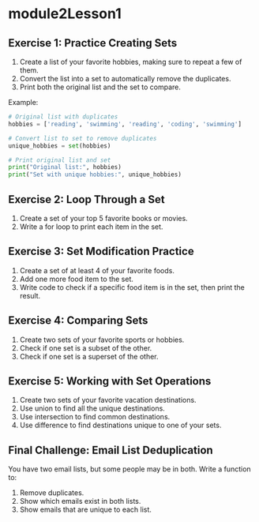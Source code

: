 # module2Lesson1

## Exercise 1: Practice Creating Sets

1. Create a list of your favorite hobbies, making sure to repeat a few of them.
2. Convert the list into a set to automatically remove the duplicates.
3. Print both the original list and the set to compare.

Example:
```python
# Original list with duplicates
hobbies = ['reading', 'swimming', 'reading', 'coding', 'swimming']

# Convert list to set to remove duplicates
unique_hobbies = set(hobbies)

# Print original list and set
print("Original list:", hobbies)
print("Set with unique hobbies:", unique_hobbies)
```

## Exercise 2: Loop Through a Set

1. Create a set of your top 5 favorite books or movies.
2. Write a for loop to print each item in the set.

## Exercise 3: Set Modification Practice

1. Create a set of at least 4 of your favorite foods.
2. Add one more food item to the set.
3. Write code to check if a specific food item is in the set, then print the result.

## Exercise 4: Comparing Sets

1. Create two sets of your favorite sports or hobbies.
2. Check if one set is a subset of the other.
3. Check if one set is a superset of the other.

## Exercise 5: Working with Set Operations

1. Create two sets of your favorite vacation destinations.
2. Use union to find all the unique destinations.
3. Use intersection to find common destinations.
4. Use difference to find destinations unique to one of your sets.

## Final Challenge: Email List Deduplication

You have two email lists, but some people may be in both. Write a function to:

1. Remove duplicates.
2. Show which emails exist in both lists.
3. Show emails that are unique to each list.